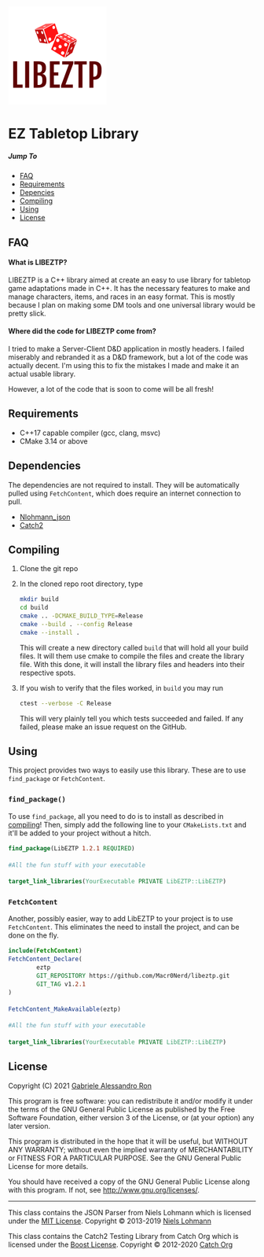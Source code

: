 ![](logo.png)
# EZ Tabletop Library

##### Jump To
 * [FAQ](#faq)
 * [Requirements](#requirements)
 * [Depencies](#dependencies)
 * [Compiling](#compiling)
 * [Using](#using)
 * [License](#license)

## FAQ
#### What is LIBEZTP?
LIBEZTP is a C++ library aimed at create an easy to use library for tabletop game adaptations made in C++.
It has the necessary features to make and manage characters, items, and races in an easy format.
This is mostly because I plan on making some DM tools and one universal library would be pretty slick.

#### Where did the code for LIBEZTP come from?
I tried to make a Server-Client D&D application in mostly headers.
I failed miserably and rebranded it as a D&D framework, but a lot of the code was actually decent.
I'm using this to fix the mistakes I made and make it an actual usable library.

However, a lot of the code that is soon to come will be all fresh!

## Requirements
 * C++17 capable compiler (gcc, clang, msvc)
 * CMake 3.14 or above

## Dependencies
The dependencies are not required to install.
They will be automatically pulled using `FetchContent`, which does require an internet connection to pull.

 * [Nlohmann_json](https://github.com/ArthurSonzogni/nlohmann_json_cmake_fetchcontent)
 * [Catch2](https://github.com/catchorg/Catch2)

## Compiling
 1. Clone the git repo
 2. In the cloned repo root directory, type
 
    ```bash
    mkdir build
    cd build
    cmake .. -DCMAKE_BUILD_TYPE=Release
    cmake --build . --config Release
    cmake --install .
    ```
    
    This will create a new directory called `build` that will hold all your build files.
    It will them use cmake to compile the files and create the library file.
    With this done, it will install the library files and headers into their respective spots.
    
 3. If you wish to verify that the files worked, in `build` you may run
    
    ```bash
    ctest --verbose -C Release
    ```
    
    This will very plainly tell you which tests succeeded and failed.
    If any failed, please make an issue request on the GitHub.

## Using
This project provides two ways to easily use this library.
These are to use `find_package` or `FetchContent`.

### `find_package()`
To use `find_package`, all you need to do is to install as described in [compiling](#compiling)!
Then, simply add the following line to your `CMakeLists.txt` and it'll be added to your project without a hitch.

```cmake
find_package(LibEZTP 1.2.1 REQUIRED)

#All the fun stuff with your executable

target_link_libraries(YourExecutable PRIVATE LibEZTP::LibEZTP)
```

### `FetchContent`
Another, possibly easier, way to add LibEZTP to your project is to use `FetchContent`.
This eliminates the need to install the project, and can be done on the fly.

```cmake
include(FetchContent)
FetchContent_Declare(
        eztp
        GIT_REPOSITORY https://github.com/Macr0Nerd/libeztp.git
        GIT_TAG v1.2.1
)

FetchContent_MakeAvailable(eztp)

#All the fun stuff with your executable

target_link_libraries(YourExecutable PRIVATE LibEZTP::LibEZTP)
```

## License
Copyright (C) 2021  [Gabriele Alessandro Ron](https://macr0nerd.github.io)

This program is free software: you can redistribute it and/or modify
it under the terms of the GNU General Public License as published by
the Free Software Foundation, either version 3 of the License, or
(at your option) any later version.

This program is distributed in the hope that it will be useful,
but WITHOUT ANY WARRANTY; without even the implied warranty of
MERCHANTABILITY or FITNESS FOR A PARTICULAR PURPOSE.  See the
GNU General Public License for more details.

You should have received a copy of the GNU General Public License
along with this program.  If not, see <http://www.gnu.org/licenses/>.

***

This class contains the JSON Parser from Niels Lohmann which is licensed under the [MIT License](https://opensource.org/licenses/MIT). Copyright © 2013-2019 [Niels Lohmann](http://nlohmann.me/)

This class contains the Catch2 Testing Library from Catch Org which is licensed under the [Boost License](https://opensource.org/licenses/BSL-1.0). Copyright © 2012-2020 [Catch Org](https://github.com/catchorg)
